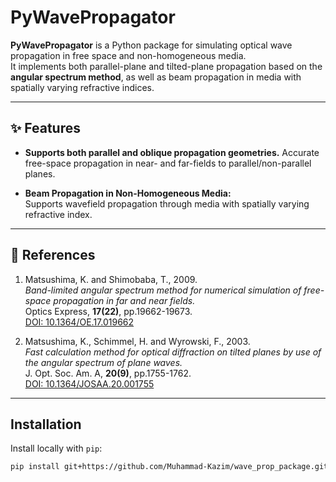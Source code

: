# PyWavePropagator

**PyWavePropagator** is a Python package for simulating optical wave propagation in free space and non-homogeneous media.  
It implements both parallel-plane and tilted-plane propagation based on the **angular spectrum method**, as well as beam propagation in media with spatially varying refractive indices.

---

## ✨ Features

- **Supports both parallel and oblique propagation geometries.**
  Accurate free-space propagation in near- and far-fields to parallel/non-parallel planes.

- **Beam Propagation in Non-Homogeneous Media:**  
  Supports wavefield propagation through media with spatially varying refractive index.


---

## 📖 References

1. Matsushima, K. and Shimobaba, T., 2009.  
   *Band-limited angular spectrum method for numerical simulation of free-space propagation in far and near fields.*  
   Optics Express, **17(22)**, pp.19662-19673.  
   [DOI: 10.1364/OE.17.019662](https://doi.org/10.1364/OE.17.019662)

2. Matsushima, K., Schimmel, H. and Wyrowski, F., 2003.  
   *Fast calculation method for optical diffraction on tilted planes by use of the angular spectrum of plane waves.*  
   J. Opt. Soc. Am. A, **20(9)**, pp.1755-1762.  
   [DOI: 10.1364/JOSAA.20.001755](https://doi.org/10.1364/JOSAA.20.001755)

---

## Installation

Install locally with `pip`:

```bash
pip install git+https://github.com/Muhammad-Kazim/wave_prop_package.git
```
